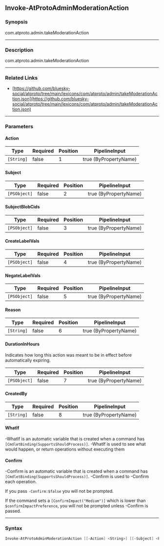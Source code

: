 Invoke-AtProtoAdminModerationAction
-----------------------------------




### Synopsis
com.atproto.admin.takeModerationAction



---


### Description

com.atproto.admin.takeModerationAction



---


### Related Links
* [https://github.com/bluesky-social/atproto/tree/main/lexicons/com/atproto/admin/takeModerationAction.json](https://github.com/bluesky-social/atproto/tree/main/lexicons/com/atproto/admin/takeModerationAction.json)





---


### Parameters
#### **Action**




|Type      |Required|Position|PipelineInput        |
|----------|--------|--------|---------------------|
|`[String]`|false   |1       |true (ByPropertyName)|



#### **Subject**




|Type        |Required|Position|PipelineInput        |
|------------|--------|--------|---------------------|
|`[PSObject]`|false   |2       |true (ByPropertyName)|



#### **SubjectBlobCids**




|Type        |Required|Position|PipelineInput        |
|------------|--------|--------|---------------------|
|`[PSObject]`|false   |3       |true (ByPropertyName)|



#### **CreateLabelVals**




|Type        |Required|Position|PipelineInput        |
|------------|--------|--------|---------------------|
|`[PSObject]`|false   |4       |true (ByPropertyName)|



#### **NegateLabelVals**




|Type        |Required|Position|PipelineInput        |
|------------|--------|--------|---------------------|
|`[PSObject]`|false   |5       |true (ByPropertyName)|



#### **Reason**




|Type      |Required|Position|PipelineInput        |
|----------|--------|--------|---------------------|
|`[String]`|false   |6       |true (ByPropertyName)|



#### **DurationInHours**

Indicates how long this action was meant to be in effect before automatically expiring.






|Type        |Required|Position|PipelineInput        |
|------------|--------|--------|---------------------|
|`[PSObject]`|false   |7       |true (ByPropertyName)|



#### **CreatedBy**




|Type      |Required|Position|PipelineInput        |
|----------|--------|--------|---------------------|
|`[String]`|false   |8       |true (ByPropertyName)|



#### **WhatIf**
-WhatIf is an automatic variable that is created when a command has ```[CmdletBinding(SupportsShouldProcess)]```.
-WhatIf is used to see what would happen, or return operations without executing them
#### **Confirm**
-Confirm is an automatic variable that is created when a command has ```[CmdletBinding(SupportsShouldProcess)]```.
-Confirm is used to -Confirm each operation.

If you pass ```-Confirm:$false``` you will not be prompted.


If the command sets a ```[ConfirmImpact("Medium")]``` which is lower than ```$confirmImpactPreference```, you will not be prompted unless -Confirm is passed.



---


### Syntax
```PowerShell
Invoke-AtProtoAdminModerationAction [[-Action] <String>] [[-Subject] <PSObject>] [[-SubjectBlobCids] <PSObject>] [[-CreateLabelVals] <PSObject>] [[-NegateLabelVals] <PSObject>] [[-Reason] <String>] [[-DurationInHours] <PSObject>] [[-CreatedBy] <String>] [-WhatIf] [-Confirm] [<CommonParameters>]
```
